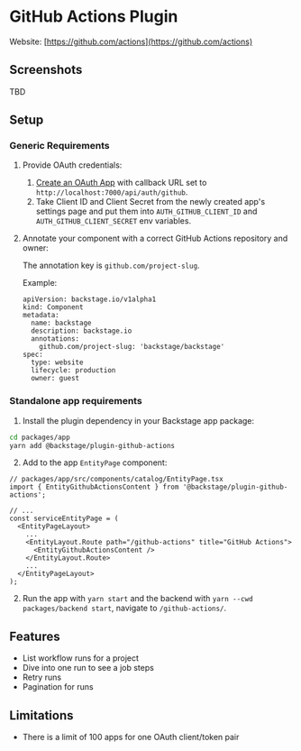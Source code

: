 # GitHub Actions Plugin

Website: [https://github.com/actions](https://github.com/actions)

## Screenshots

TBD

## Setup

### Generic Requirements

1. Provide OAuth credentials:
   1. [Create an OAuth App](https://developer.github.com/apps/building-oauth-apps/creating-an-oauth-app/) with callback URL set to `http://localhost:7000/api/auth/github`.
   2. Take Client ID and Client Secret from the newly created app's settings page and put them into `AUTH_GITHUB_CLIENT_ID` and `AUTH_GITHUB_CLIENT_SECRET` env variables.
2. Annotate your component with a correct GitHub Actions repository and owner:

   The annotation key is `github.com/project-slug`.

   Example:

   ```
   apiVersion: backstage.io/v1alpha1
   kind: Component
   metadata:
     name: backstage
     description: backstage.io
     annotations:
       github.com/project-slug: 'backstage/backstage'
   spec:
     type: website
     lifecycle: production
     owner: guest
   ```

### Standalone app requirements

1. Install the plugin dependency in your Backstage app package:

```bash
cd packages/app
yarn add @backstage/plugin-github-actions
```

2. Add to the app `EntityPage` component:

```tsx
// packages/app/src/components/catalog/EntityPage.tsx
import { EntityGithubActionsContent } from '@backstage/plugin-github-actions';

// ...
const serviceEntityPage = (
  <EntityPageLayout>
    ...
    <EntityLayout.Route path="/github-actions" title="GitHub Actions">
      <EntityGithubActionsContent />
    </EntityLayout.Route>
    ...
  </EntityPageLayout>
);
```

2. Run the app with `yarn start` and the backend with `yarn --cwd packages/backend start`, navigate to `/github-actions/`.

## Features

- List workflow runs for a project
- Dive into one run to see a job steps
- Retry runs
- Pagination for runs

## Limitations

- There is a limit of 100 apps for one OAuth client/token pair
